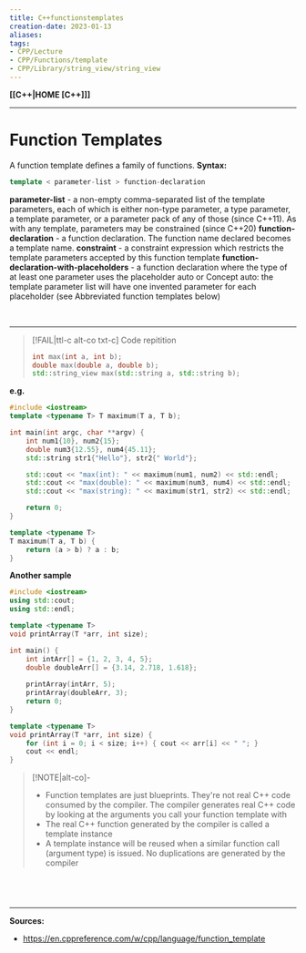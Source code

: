 ```yaml
---
title: C++functionstemplates
creation-date: 2023-01-13
aliases:
tags:
- CPP/Lecture
- CPP/Functions/template
- CPP/Library/string_view/string_view
---
```

**[[C++|HOME [C++]]]**

---
# Function Templates
A function template defines a family of functions.
**Syntax:**
```cpp
template < parameter-list > function-declaration
```
**parameter-list** - a non-empty comma-separated list of the template parameters, each of which is either non-type parameter, a type parameter, a template parameter, or a parameter pack of any of those (since C++11). As with any template, parameters may be constrained (since C++20)
**function-declaration** - a function declaration. The function name declared becomes a template name.
**constraint** - a constraint expression which restricts the template parameters accepted by this function template
**function-declaration-with-placeholders**	- a function declaration where the type of at least one parameter uses the placeholder auto or Concept auto: the template parameter list will have one invented parameter for each placeholder (see Abbreviated function templates below)

<br>

---
>[!FAIL|ttl-c alt-co txt-c] Code repitition
> ```cpp
> int max(int a, int b);
> double max(double a, double b);
> std::string_view max(std::string a, std::string b);
> ```

**e.g.**
```cpp
#include <iostream>
template <typename T> T maximum(T a, T b);

int main(int argc, char **argv) {
    int num1{10}, num2{15};
    double num3{12.55}, num4{45.11};
    std::string str1{"Hello"}, str2{" World"};

    std::cout << "max(int): " << maximum(num1, num2) << std::endl;
    std::cout << "max(double): " << maximum(num3, num4) << std::endl;
    std::cout << "max(string): " << maximum(str1, str2) << std::endl;

    return 0;
}

template <typename T> 
T maximum(T a, T b) {
    return (a > b) ? a : b;
}
```

**Another sample**
```cpp
#include <iostream>
using std::cout;
using std::endl;

template <typename T>
void printArray(T *arr, int size);

int main() {
    int intArr[] = {1, 2, 3, 4, 5};
    double doubleArr[] = {3.14, 2.718, 1.618};
    
    printArray(intArr, 5);
    printArray(doubleArr, 3);
    return 0;
}

template <typename T>
void printArray(T *arr, int size) {
    for (int i = 0; i < size; i++) { cout << arr[i] << " "; }
    cout << endl;
}
```

>[!NOTE|alt-co]-
>- Function templates are just blueprints. They're not real C++ code consumed by the compiler. The compiler generates real C++ code by looking at the arguments you call your function template with
>- The real C++ function generated by the compiler is called a template instance
>- A template instance will be reused when a similar function call (argument type) is issued. No duplications are generated by the compiler

<br>

# 
---
**Sources:**
- https://en.cppreference.com/w/cpp/language/function_template